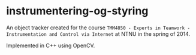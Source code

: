 instrumentering-og-styring
===================

An object tracker created for the course `TMM4850 - Experts in Teamwork - Instrumentation and Control via Internet` at NTNU  in the spring of 2014.

Implemented in C++ using OpenCV.

